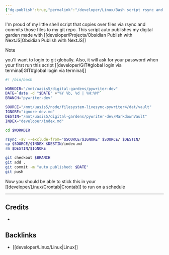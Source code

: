 ```yaml
---
{"dg-publish":true,"permalink":"/developer/Linux/Bash script rsync and git push/"}
---
```


I'm proud of my little shell script that copies over files via rsync and commits those files to my git repo. This script auto publishes my digital garden made with [[developer/Projects/Obsidian Publish with NextJS\|Obsidian Publish with NextJS]]

>[!note] 
>you'll want to login to git globally. Also, it will ask for your password when your first run this script [[developer/GIT#global login via terminal\|GIT#global login via terminal]]

```bash
#! /bin/bash

WORKDIR="/mnt/uasis5/digital-gardens/pywriter-dev"
DATE=`date -d "$DATE" +"%Y %b, %d | %H:%M"`
BRANCH="pywriter-dev"

SOURCE="/mnt/uasis5/node/filesystem-livesync-pywriter4/dat/vault"
IGNORE="ignore-dev.md"
DESTIN="/mnt/uasis5/digital-gardens/pywriter-dev/MarkdownVault"
INDEX="developer/index.md"

cd $WORKDIR

rsync -av --exclude-from="$SOURCE/$IGNORE" $SOURCE/ $DESTIN/
cp $SOURCE/$INDEX $DESTIN/index.md
rm $DESTIN/$IGNORE

git checkout $BRANCH
git add .
git commit -m "auto published: $DATE"
git push
```

Now you should be able to stick this in your [[developer/Linux/Crontab\|Crontab]] to run on a schedule 

---
## Credits 
- 

## Backlinks
- [[developer/Linux/Linux\|Linux]]